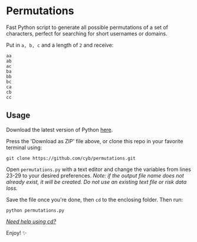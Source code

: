 # Permutations
Fast Python script to generate all possible permutations of a set of characters, perfect for searching for short usernames or domains.

Put in `a, b, c` and a length of `2` and receive:
```
aa
ab
ac
ba
bb
bc
ca
cb
cc
```

## Usage
Download the latest version of Python [here](https://www.python.org/downloads/).

Press the 'Download as ZIP' file above, or clone this repo in your favorite terminal using:
```shell
git clone https://github.com/cyb/permutations.git
```

Open `permutations.py` with a text editor and change the variables from lines 23-29 to your desired preferences. *Note: if the output file name does not already exist, it will be created. Do not use an existing text file or risk data loss.*

Save the file once you're done, then `cd` to the enclosing folder. Then run:
```shell
python permutations.py
```
*[Need help using cd?](http://www.linfo.org/cd.html)*

Enjoy! ✨
